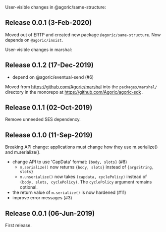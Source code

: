 User-visible changes in @agoric/same-structure:

## Release 0.0.1 (3-Feb-2020)

Moved out of ERTP and created new package `@agoric/same-structure`.
Now depends on `@agoric/insist`.


User-visible changes in marshal:

## Release 0.1.2 (17-Dec-2019)

* depend on @agoric/eventual-send (#6)

Moved from https://github.com/Agoric/marshal into the `packages/marshal/`
directory in the monorepo at https://github.com/Agoric/agoric-sdk .


## Release 0.1.1 (02-Oct-2019)

Remove unneeded SES dependency.


## Release 0.1.0 (11-Sep-2019)

Breaking API change: applications must change how they use m.serialize()
and m.serialize().

* change API to use 'CapData' format: `{body, slots}` (#8)
  * `m.serialize()` now returns `{body, slots}` instead of `{argsString, slots}`
  * `m.unserialize()` now takes `(capdata, cyclePolicy)` instead of
    `(body, slots, cyclePolicy)`. The `cyclePolicy` argument remains optional.
* the return value of `m.serialize()` is now hardened (#11)
* improve error messages (#3)


## Release 0.0.1 (06-Jun-2019)

First release.
